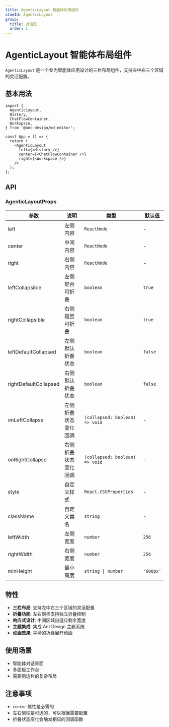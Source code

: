 ```yaml
---
title: AgenticLayout 智能体布局组件
atomId: AgenticLayout
group:
  title: 对话流
  order: 1
---
```


# AgenticLayout 智能体布局组件

`AgenticLayout` 是一个专为智能体应用设计的三栏布局组件，支持左中右三个区域的灵活配置。

## 基本用法

```tsx
import {
  AgenticLayout,
  History,
  ChatFlowContainer,
  Workspace,
} from '@ant-design/md-editor';

const App = () => {
  return (
    <AgenticLayout
      left={<History />}
      center={<ChatFlowContainer />}
      right={<Workspace />}
    />
  );
};
```

## API

### AgenticLayoutProps

| 参数                  | 说明                 | 类型                           | 默认值    |
| --------------------- | -------------------- | ------------------------------ | --------- |
| left                  | 左侧内容             | `ReactNode`                    | -         |
| center                | 中间内容             | `ReactNode`                    | -         |
| right                 | 右侧内容             | `ReactNode`                    | -         |
| leftCollapsible       | 左侧是否可折叠       | `boolean`                      | `true`    |
| rightCollapsible      | 右侧是否可折叠       | `boolean`                      | `true`    |
| leftDefaultCollapsed  | 左侧默认折叠状态     | `boolean`                      | `false`   |
| rightDefaultCollapsed | 右侧默认折叠状态     | `boolean`                      | `false`   |
| onLeftCollapse        | 左侧折叠状态变化回调 | `(collapsed: boolean) => void` | -         |
| onRightCollapse       | 右侧折叠状态变化回调 | `(collapsed: boolean) => void` | -         |
| style                 | 自定义样式           | `React.CSSProperties`          | -         |
| className             | 自定义类名           | `string`                       | -         |
| leftWidth             | 左侧宽度             | `number`                       | `256`     |
| rightWidth            | 右侧宽度             | `number`                       | `256`     |
| minHeight             | 最小高度             | `string \| number`             | `'600px'` |

## 特性

- **三栏布局**: 支持左中右三个区域的灵活配置
- **折叠功能**: 左右侧栏支持独立折叠控制
- **响应式设计**: 中间区域自适应剩余宽度
- **主题集成**: 集成 Ant Design 主题系统
- **动画效果**: 平滑的折叠展开动画

## 使用场景

- 智能体对话界面
- 多面板工作台
- 需要侧边栏的复杂布局

## 注意事项

- `center` 属性是必需的
- 左右侧栏是可选的，可以根据需要配置
- 折叠状态变化会触发相应的回调函数
